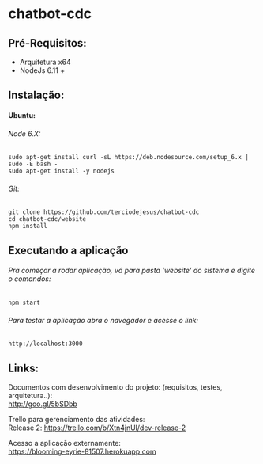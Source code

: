 # chatbot-cdc

## Pré-Requisitos:

- Arquitetura x64
- NodeJs 6.11 +

## Instalação:

#### Ubuntu:

###### Node 6.X:
```
sudo apt-get install curl -sL https://deb.nodesource.com/setup_6.x | sudo -E bash -
sudo apt-get install -y nodejs
```

###### Git:
```
git clone https://github.com/terciodejesus/chatbot-cdc
cd chatbot-cdc/website
npm install
```

## Executando a aplicação

###### Pra começar a rodar aplicação, vá para pasta 'website' do sistema e digite o comandos:

```
npm start
```

###### Para testar a aplicação abra o navegador e acesse o link:

`http://localhost:3000`

## Links:

Documentos com desenvolvimento do projeto: (requisitos, testes, arquitetura..):<br>
http://goo.gl/5bSDbb

Trello para gerenciamento das atividades:<br>
Release 2: https://trello.com/b/Xtn4jnUl/dev-release-2

Acesso a aplicação externamente:</br>
https://blooming-eyrie-81507.herokuapp.com
